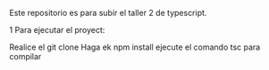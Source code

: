 Este repositorio es para subir el taller 2 de typescript.

1 Para ejecutar el proyect:

Realice el git clone
Haga ek npm install
ejecute el comando tsc para compilar
